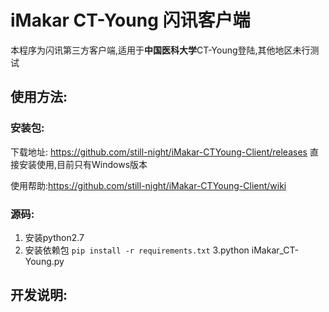 # iMakar CT-Young 闪讯客户端
本程序为闪讯第三方客户端,适用于**中国医科大学**CT-Young登陆,其他地区未行测试

## 使用方法:

### 安装包:

下载地址: https://github.com/still-night/iMakar-CTYoung-Client/releases
直接安装使用,目前只有Windows版本

使用帮助:https://github.com/still-night/iMakar-CTYoung-Client/wiki

### 源码:

1. 安装python2.7
2. 安装依赖包
    `pip install -r requirements.txt`
3.python iMakar_CT-Young.py

## 开发说明:
